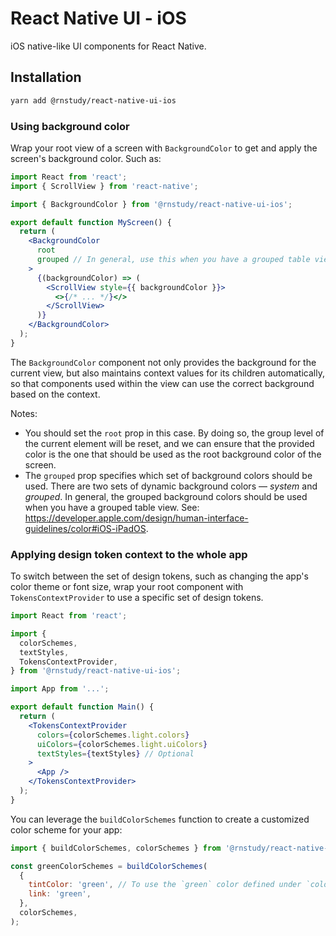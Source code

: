 # React Native UI - iOS

iOS native-like UI components for React Native.

## Installation

```bash
yarn add @rnstudy/react-native-ui-ios
```

### Using background color

Wrap your root view of a screen with `BackgroundColor` to get and apply the screen's background color. Such as:

```jsx
import React from 'react';
import { ScrollView } from 'react-native';

import { BackgroundColor } from '@rnstudy/react-native-ui-ios';

export default function MyScreen() {
  return (
    <BackgroundColor
      root
      grouped // In general, use this when you have a grouped table view. See: https://developer.apple.com/design/human-interface-guidelines/color#iOS-iPadOS.
    >
      {(backgroundColor) => (
        <ScrollView style={{ backgroundColor }}>
          <>{/* ... */}</>
        </ScrollView>
      )}
    </BackgroundColor>
  );
}
```

The `BackgroundColor` component not only provides the background for the current view, but also maintains context values for its children automatically, so that components used within the view can use the correct background based on the context.

Notes:

* You should set the `root` prop in this case. By doing so, the group level of the current element will be reset, and we can ensure that the provided color is the one that should be used as the root background color of the screen.
* The `grouped` prop specifies which set of background colors should be used. There are two sets of dynamic background colors — *system* and *grouped*. In general, the grouped background colors should be used when you have a grouped table view. See: https://developer.apple.com/design/human-interface-guidelines/color#iOS-iPadOS.

### Applying design token context to the whole app

To switch between the set of design tokens, such as changing the app's color theme or font size, wrap your root component with `TokensContextProvider` to use a specific set of design tokens.

```jsx
import React from 'react';

import {
  colorSchemes,
  textStyles,
  TokensContextProvider,
} from '@rnstudy/react-native-ui-ios';

import App from '...';

export default function Main() {
  return (
    <TokensContextProvider
      colors={colorSchemes.light.colors}
      uiColors={colorSchemes.light.uiColors}
      textStyles={textStyles} // Optional
    >
      <App />
    </TokensContextProvider>
  );
}
```

You can leverage the `buildColorSchemes` function to create a customized color scheme for your app:

```js
import { buildColorSchemes, colorSchemes } from '@rnstudy/react-native-ui-ios';

const greenColorSchemes = buildColorSchemes(
  {
    tintColor: 'green', // To use the `green` color defined under `colors` in the base color schemes.
    link: 'green',
  },
  colorSchemes,
);
```
